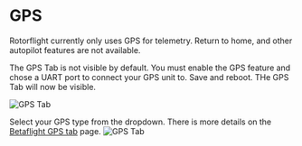 # GPS

Rotorflight currently only uses GPS for telemetry. Return to home, and other autopilot features are not available.

The GPS Tab is not visible by default. You must enable the GPS feature and chose a UART port to connect your GPS unit to. Save and reboot. THe GPS Tab will now be visible.

![GPS Tab](../img/gps-1.png)

Select your GPS type from the dropdown. There is more details on the [Betaflight GPS tab](https://betaflight.com/docs/configurator/gps-tab) page.
![GPS Tab](../img/gps-2.png)
